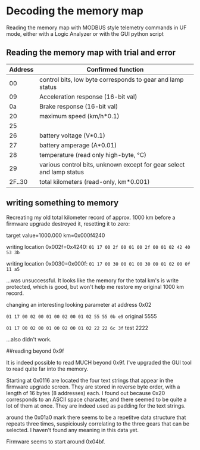 # Decoding the memory map

Reading the memory map with MODBUS style telemetry commands in UF mode, either with a Logic Analyzer or with the GUI python script

## Reading the memory map with trial and error

Address | Confirmed function
--- | ---
00 | control bits, low byte corresponds to gear and lamp status
09 | Acceleration response (16-bit val)
0a | Brake response (16-bit val)
20 | maximum speed (km/h*0.1)
25 | 
26 | battery voltage (V*0.1)
27 | battery amperage (A*0.01)
28 | temperature (read only high-byte, °C)
29 | various control bits, unknown except for gear select and lamp status
2F..30 | total kilometers (read-only, km*0.001)

## writing something to memory

Recreating my old total kilometer record of approx. 1000 km before a firmware upgrade destroyed it, resetting it to zero:

target value=1000.000 km=0x000f4240

writing location 0x002f=0x4240: `01 17 00 2f 00 01 00 2f 00 01 02 42 40 53 3b`

writing location 0x0030=0x000f: `01 17 00 30 00 01 00 30 00 01 02 00 0f 11 a5`

...was unsuccessful. It looks like the memory for the total km's is write protected, which is good, but won't help me restore my original 1000 km record.

changing an interesting looking parameter at address 0x02

`01 17 00 02 00 01 00 02 00 01 02 55 55 0b e9` original 5555

`01 17 00 02 00 01 00 02 00 01 02 22 22 6c 3f` test 2222

...also didn't work.

##reading beyond 0x9f

It is indeed possible to read MUCH beyond 0x9f. I've upgraded the GUI tool to read quite far into the memory.

Starting at 0x0116 are located the four text strings that appear in the firmware upgrade screen. They are stored in reverse byte order, with a length of 16 bytes (8 addresses) each. I found out because 0x20 corresponds to an ASCII space character, and there seemed to be quite a lot of them at once. They are indeed used as padding for the text strings.

around the 0x01a0 mark there seems to be a repetitve data structure that repeats three times, suspiciously correlating to the three gears that can be selected. I haven't found any meaning in this data yet.

Firmware seems to start around 0x04bf.